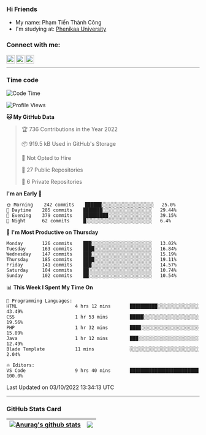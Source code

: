 ### Hi Friends

- My name: Phạm Tiến Thành Công
- I'm studying at: [Phenikaa University]


### Connect with me:
[<img align="left" alt="PhamTienThanhCong | Facebook" width="22px" src="https://upload.wikimedia.org/wikipedia/commons/thumb/1/16/Facebook-icon-1.png/640px-Facebook-icon-1.png" />][facebook]
[<img align="left" alt="PhamTienThanhCong | Zalo" width="22px" src="https://www.anphatpc.com.vn/template/anphat_2020v2/images/icon-zalo.jpg" />][zalo]
[<img align="left" alt="PhamTienThanhCong | LinkedIn" width="22px" src="https://cdn3.iconfinder.com/data/icons/inficons/512/linkedin.png" />][linkedin]

<br />

---

### Time code

<!--START_SECTION:waka-->
![Code Time](http://img.shields.io/badge/Code%20Time-579%20hrs%2034%20mins-blue)

![Profile Views](http://img.shields.io/badge/Profile%20Views-13-blue)

**🐱 My GitHub Data** 

> 🏆 736 Contributions in the Year 2022
 > 
> 📦 919.5 kB Used in GitHub's Storage 
 > 
> 🚫 Not Opted to Hire
 > 
> 📜 27 Public Repositories 
 > 
> 🔑 6 Private Repositories  
 > 
**I'm an Early 🐤** 

```text
🌞 Morning    242 commits    ██████░░░░░░░░░░░░░░░░░░░   25.0% 
🌆 Daytime    285 commits    ███████░░░░░░░░░░░░░░░░░░   29.44% 
🌃 Evening    379 commits    █████████░░░░░░░░░░░░░░░░   39.15% 
🌙 Night      62 commits     █░░░░░░░░░░░░░░░░░░░░░░░░   6.4%

```
📅 **I'm Most Productive on Thursday** 

```text
Monday       126 commits    ███░░░░░░░░░░░░░░░░░░░░░░   13.02% 
Tuesday      163 commits    ████░░░░░░░░░░░░░░░░░░░░░   16.84% 
Wednesday    147 commits    ███░░░░░░░░░░░░░░░░░░░░░░   15.19% 
Thursday     185 commits    ████░░░░░░░░░░░░░░░░░░░░░   19.11% 
Friday       141 commits    ███░░░░░░░░░░░░░░░░░░░░░░   14.57% 
Saturday     104 commits    ██░░░░░░░░░░░░░░░░░░░░░░░   10.74% 
Sunday       102 commits    ██░░░░░░░░░░░░░░░░░░░░░░░   10.54%

```


📊 **This Week I Spent My Time On** 

```text
💬 Programming Languages: 
HTML                     4 hrs 12 mins       ██████████░░░░░░░░░░░░░░░   43.49% 
CSS                      1 hr 53 mins        █████░░░░░░░░░░░░░░░░░░░░   19.56% 
PHP                      1 hr 32 mins        ████░░░░░░░░░░░░░░░░░░░░░   15.89% 
Java                     1 hr 12 mins        ███░░░░░░░░░░░░░░░░░░░░░░   12.49% 
Blade Template           11 mins             ░░░░░░░░░░░░░░░░░░░░░░░░░   2.04%

🔥 Editors: 
VS Code                  9 hrs 40 mins       █████████████████████████   100.0%

```


 Last Updated on 03/10/2022 13:34:13 UTC
<!--END_SECTION:waka-->

---

### GitHub Stats Card

| <a href="https://github.com/phamtienthanhcong"><img align="center" src="https://github-readme-stats.vercel.app/api?username=PhamTienThanhCong&show_icons=true&include_all_commits=true&theme=buefy&hide_border=true&theme=ocean_dark" alt="Anurag's github stats" /></a> | <a href="https://github.com/phamtienthanhcong"><img align="center" src="https://github-readme-stats.vercel.app/api/top-langs/?username=PhamTienThanhCong&layout=compact&theme=buefy&hide_border=true&theme=ocean_dark" /></a> |
| ------------- | ------------- |

[Phenikaa University]: https://phenikaa-uni.edu.vn/vi
[facebook]: https://www.facebook.com/phamtienthanhcong
[linkedin]: https://linkedin.com/in/phamtienthanhcong
[zalo]: https://zalo.me/0396396332
[tiktok]: https://www.tiktok.com/@phamtienthanhcong
[web]: https://github.com/PhamTienThanhCong/web_dev
[min project]: https://github.com/PhamTienThanhCong/Project-Of-Web
[c and cpp]: https://github.com/PhamTienThanhCong/Code_C_and_Cpro
[python]: https://github.com/PhamTienThanhCong/Python_beginer
